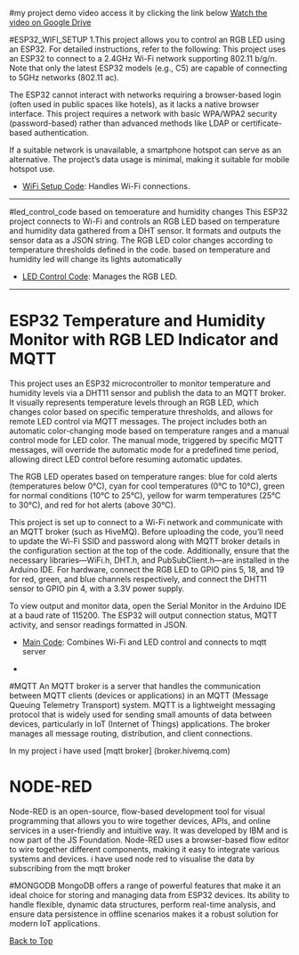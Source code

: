 #my project demo video
access it by clicking the link below
[Watch the video on Google Drive](https://drive.google.com/file/d/1zOmXQM9zROqJBrd0bJyIi0LrTeM1HS37/view?usp=sharing)


#ESP32_WIFI_SETUP 
1.This project allows you to control an RGB LED using an ESP32. For detailed instructions, refer to the following:
This project uses an ESP32 to connect to a 2.4GHz Wi-Fi network supporting 802.11 b/g/n. Note that only the latest ESP32 models (e.g., C5) are capable of connecting to 5GHz networks (802.11 ac).

The ESP32 cannot interact with networks requiring a browser-based login (often used in public spaces like hotels), as it lacks a native browser interface. This project requires a network with basic WPA/WPA2 security (password-based) rather than advanced methods like LDAP or certificate-based authentication.

If a suitable network is unavailable, a smartphone hotspot can serve as an alternative. The project’s data usage is minimal, making it suitable for mobile hotspot use.
- [WiFi Setup Code](wifi_setup.ino/wifi_setup.ino.ino): Handles Wi-Fi connections.

---------------------------------------------------------------------------------------------------------------------------
#led_control_code based on temoerature and humidity changes
This ESP32 project connects to Wi-Fi and controls an RGB LED based on temperature and humidity data gathered from a DHT sensor. It formats and outputs the sensor data as a JSON string. The RGB LED color changes according to temperature thresholds defined in the code. based on temperature and humidity led will change its lights automatically

- [LED Control Code](wifi_setup.ino/wifi_setup.ino.ino): Manages the RGB LED.


-----------------------------------------------------------------------------------------------------------------------------
# ESP32 Temperature and Humidity Monitor with RGB LED Indicator and MQTT
This project uses an ESP32 microcontroller to monitor temperature and humidity levels via a DHT11 sensor and publish the data to an MQTT broker. It visually represents temperature levels through an RGB LED, which changes color based on specific temperature thresholds, and allows for remote LED control via MQTT messages. The project includes both an automatic color-changing mode based on temperature ranges and a manual control mode for LED color. The manual mode, triggered by specific MQTT messages, will override the automatic mode for a predefined time period, allowing direct LED control before resuming automatic updates.

The RGB LED operates based on temperature ranges: blue for cold alerts (temperatures below 0°C), cyan for cool temperatures (0°C to 10°C), green for normal conditions (10°C to 25°C), yellow for warm temperatures (25°C to 30°C), and red for hot alerts (above 30°C).

This project is set up to connect to a Wi-Fi network and communicate with an MQTT broker (such as HiveMQ). Before uploading the code, you’ll need to update the Wi-Fi SSID and password along with MQTT broker details in the configuration section at the top of the code. Additionally, ensure that the necessary libraries—WiFi.h, DHT.h, and PubSubClient.h—are installed in the Arduino IDE. For hardware, connect the RGB LED to GPIO pins 5, 18, and 19 for red, green, and blue channels respectively, and connect the DHT11 sensor to GPIO pin 4, with a 3.3V power supply.

To view output and monitor data, open the Serial Monitor in the Arduino IDE at a baud rate of 115200. The ESP32 will output connection status, MQTT activity, and sensor readings formatted in JSON.

- [Main Code](MainCode.ino): Combines Wi-Fi and LED control and connects to mqtt server

- 
#MQTT
An MQTT broker is a server that handles the communication between MQTT clients (devices or applications) in an MQTT (Message Queuing Telemetry Transport) system. MQTT is a lightweight messaging protocol that is widely used for sending small amounts of data between devices, particularly in IoT (Internet of Things) applications. The broker manages all message routing, distribution, and client connections.

In my project i have used [mqtt broker] (broker.hivemq.com)

# NODE-RED

Node-RED is an open-source, flow-based development tool for visual programming that allows you to wire together devices, APIs, and online services in a user-friendly and intuitive way. It was developed by IBM and is now part of the JS Foundation. Node-RED uses a browser-based flow editor to wire together different components, making it easy to integrate various systems and devices.
i have used node red to visualise the data by subscribing from the mqtt broker

#MONGODB
MongoDB offers a range of powerful features that make it an ideal choice for storing and managing data from ESP32 devices. Its ability to handle flexible, dynamic data structures, perform real-time analysis, and ensure data persistence in offline scenarios makes it a robust solution for modern IoT applications.

[Back to Top](#esp32-wi-fi-led-control-project)
